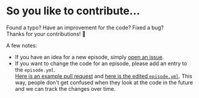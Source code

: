 # So you like to contribute...

Found a typo? Have an improvement for the code? Fixed a bug?  
Thanks for your contributions! 🌈

A few notes:

* If you have an idea for a new episode, simply [open an issue](https://github.com/hello-rust/show/issues).
* If you want to change the code for an episode, please add an entry to the `episode.yml`.  
  [Here is an example pull request](https://github.com/hello-rust/show/pull/45) and 
  [here is the edited `episode.yml`](https://github.com/killercup/show/blob/cbf317b76d9aaffee2797eb7dfae99c5394674bb/episode/9/episode.yml#L32-L33).
  This way, people don't get confused when they look at the code in the future and we can track the changes over time.
